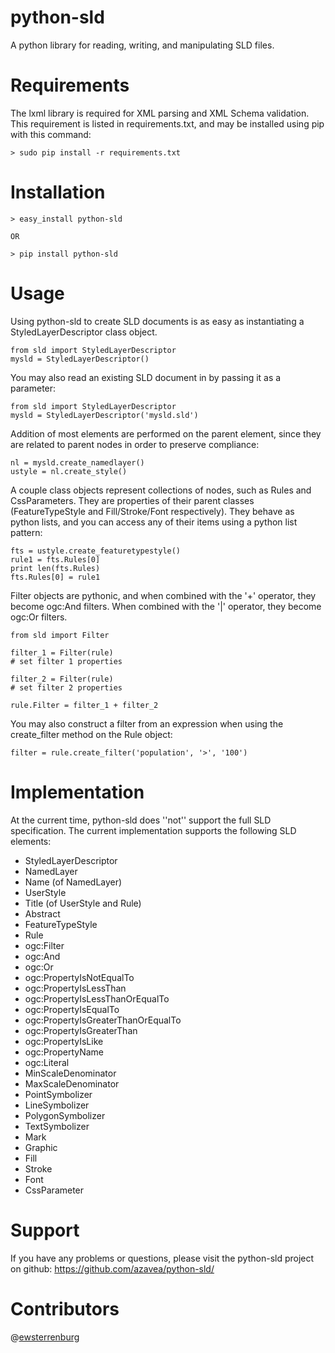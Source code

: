 python-sld
==========

A python library for reading, writing, and manipulating SLD files.

Requirements
============

The lxml library is required for XML parsing and XML Schema validation. This 
requirement is listed in requirements.txt, and may be installed using pip with
this command:

    > sudo pip install -r requirements.txt

Installation
============

    > easy_install python-sld

    OR

    > pip install python-sld

Usage
=====

Using python-sld to create SLD documents is as easy as instantiating a 
StyledLayerDescriptor class object.

    from sld import StyledLayerDescriptor
    mysld = StyledLayerDescriptor()

You may also read an existing SLD document in by passing it as a parameter:

    from sld import StyledLayerDescriptor
    mysld = StyledLayerDescriptor('mysld.sld')

Addition of most elements are performed on the parent element, since they are
related to parent nodes in order to preserve compliance:

    nl = mysld.create_namedlayer()
    ustyle = nl.create_style()

A couple class objects represent collections of nodes, such as Rules and 
CssParameters. They are properties of their parent classes (FeatureTypeStyle
and Fill/Stroke/Font respectively). They behave as python lists, and you
can access any of their items using a python list pattern:

    fts = ustyle.create_featuretypestyle()
    rule1 = fts.Rules[0]
    print len(fts.Rules)
    fts.Rules[0] = rule1

Filter objects are pythonic, and when combined with the '+' operator, they
become ogc:And filters.  When combined with the '|' operator, they become
ogc:Or filters.

    from sld import Filter

    filter_1 = Filter(rule)
    # set filter 1 properties

    filter_2 = Filter(rule)
    # set filter 2 properties

    rule.Filter = filter_1 + filter_2

You may also construct a filter from an expression when using the create_filter
method on the Rule object:

    filter = rule.create_filter('population', '>', '100')


Implementation
==============

At the current time, python-sld does ''not'' support the full SLD 
specification. The current implementation supports the following SLD elements:

  - StyledLayerDescriptor
  - NamedLayer
  - Name (of NamedLayer)
  - UserStyle
  - Title (of UserStyle and Rule)
  - Abstract
  - FeatureTypeStyle
  - Rule
  - ogc:Filter
  - ogc:And
  - ogc:Or
  - ogc:PropertyIsNotEqualTo
  - ogc:PropertyIsLessThan
  - ogc:PropertyIsLessThanOrEqualTo
  - ogc:PropertyIsEqualTo
  - ogc:PropertyIsGreaterThanOrEqualTo
  - ogc:PropertyIsGreaterThan
  - ogc:PropertyIsLike
  - ogc:PropertyName
  - ogc:Literal
  - MinScaleDenominator
  - MaxScaleDenominator
  - PointSymbolizer
  - LineSymbolizer
  - PolygonSymbolizer
  - TextSymbolizer
  - Mark
  - Graphic
  - Fill
  - Stroke
  - Font
  - CssParameter

Support
=======

If you have any problems or questions, please visit the python-sld project on
github: https://github.com/azavea/python-sld/

Contributors
============

@[ewsterrenburg](https://github.com/ewsterrenburg)

